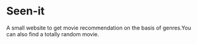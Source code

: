# Seen-it
A small website to get movie recommendation on the basis of genres.You can also find a totally random movie.

